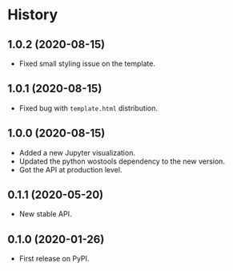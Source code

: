 # History

## 1.0.2 (2020-08-15)

- Fixed small styling issue on the template.

## 1.0.1 (2020-08-15)

- Fixed bug with `template.html` distribution.

## 1.0.0 (2020-08-15)

- Added a new Jupyter visualization.
- Updated the python wostools dependency to the new version.
- Got the API at production level.

## 0.1.1 (2020-05-20)

- New stable API.

## 0.1.0 (2020-01-26)

- First release on PyPI.
